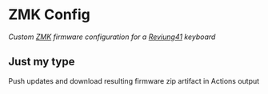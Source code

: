 # ZMK Config

_Custom [ZMK](https://github.com/zmkfirmware/zmk) firmware configuration for a [Reviung41](https://reviung.com/build-guide/391/) keyboard_

## Just my type

Push updates and download resulting firmware zip artifact in Actions output
